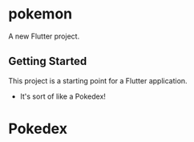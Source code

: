 # pokemon

A new Flutter project.

## Getting Started

This project is a starting point for a Flutter application.

- It's sort of like a Pokedex! 
# Pokedex
